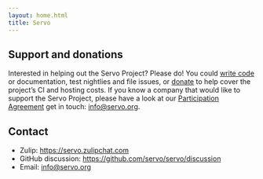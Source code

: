 ```yaml
---
layout: home.html
title: Servo
---
```


## Support and donations

Interested in helping out the Servo Project? Please do! You could [write code](https://github.com/servo/servo/)
or documentation, test nightlies and file issues, or [donate](https://crowdfunding.lfx.linuxfoundation.org/projects/servo)
to help cover the project’s CI and hosting costs. If you know a company that would like to
support the Servo Project, please have a look at our [Participation Agreement](governance/participation-agreement.pdf)
get in touch: <a href="mailto:info@servo.org">info@servo.org</a>.

## Contact

* Zulip: <https://servo.zulipchat.com>
* GitHub discussion: <https://github.com/servo/servo/discussion>
* Email: <info@servo.org>

